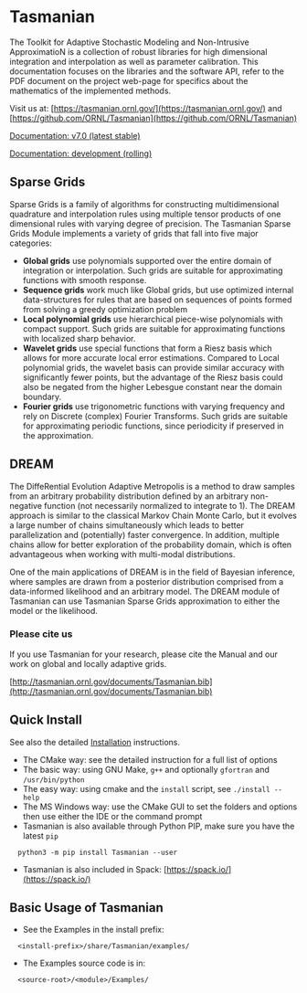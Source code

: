 # Tasmanian

The Toolkit for Adaptive Stochastic Modeling and Non-Intrusive ApproximatioN is a collection of robust libraries for high dimensional integration and interpolation as well as parameter calibration. This documentation focuses on the libraries and the software API, refer to the PDF document on the project web-page for specifics about the mathematics of the implemented methods.

Visit us at: [https://tasmanian.ornl.gov/](https://tasmanian.ornl.gov/) and
[https://github.com/ORNL/Tasmanian](https://github.com/ORNL/Tasmanian)

[Documentation: v7.0 (latest stable)](https://tasmanian.ornl.gov/documentation/)

[Documentation: development (rolling)](https://ornl.github.io/TASMANIAN/)

Sparse Grids
--------------

Sparse Grids is a family of algorithms for constructing multidimensional quadrature and interpolation rules
using multiple tensor products of one dimensional rules with varying degree of precision.
The Tasmanian Sparse Grids Module implements a variety of grids that fall into five major categories:
* **Global grids** use polynomials supported over the entire domain of integration or interpolation.
    Such grids are suitable for approximating functions with smooth response.
* **Sequence grids** work much like Global grids, but use optimized internal data-structures for rules that
    are based on sequences of points formed from solving a greedy optimization problem
* **Local polynomial grids** use hierarchical piece-wise polynomials with compact support.
    Such grids are suitable for approximating functions with localized sharp behavior.
* **Wavelet grids** use special functions that form a Riesz basis which allows for more accurate
    local error estimations. Compared to Local polynomial grids, the wavelet basis can provide
    similar accuracy with significantly fewer points, but the advantage of the Riesz basis could also
    be negated from the higher Lebesgue constant near the domain boundary.
* **Fourier grids** use trigonometric functions with varying frequency and rely on Discrete (complex)
    Fourier Transforms. Such grids are suitable for approximating periodic functions,
    since periodicity if preserved in the approximation.

DREAM
--------------

The DiffeRential Evolution Adaptive Metropolis is a method to draw samples from an arbitrary probability
distribution defined by an arbitrary non-negative function (not necessarily normalized to integrate to 1).
The DREAM approach is similar to the classical Markov Chain Monte Carlo, but it evolves a large number
of chains simultaneously which leads to better parallelization and (potentially) faster convergence.
In addition, multiple chains allow for better exploration of the probability domain, which is often
advantageous when working with multi-modal distributions.

One of the main applications of DREAM is in the field of Bayesian inference, where samples are drawn
from a posterior distribution comprised from a data-informed likelihood and an arbitrary model.
The DREAM module of Tasmanian can use Tasmanian Sparse Grids approximation to either the model
or the likelihood.


### Please cite us
If you use Tasmanian for your research, please cite the Manual and our work on global and locally adaptive grids.

[http://tasmanian.ornl.gov/documents/Tasmanian.bib](http://tasmanian.ornl.gov/documents/Tasmanian.bib)

Quick Install
--------------

See also the detailed [Installation](Doxygen/Installation.md) instructions.

* The CMake way: see the detailed instruction for a full list of options
* The basic way: using GNU Make, `g++` and optionally `gfortran` and `/usr/bin/python`
* The easy way: using cmake and the `install` script, see `./install --help`
* The MS Windows way: use the CMake GUI to set the folders and options then use either the IDE or the command prompt
* Tasmanian is also available through Python PIP, make sure you have the latest `pip`
```
  python3 -m pip install Tasmanian --user
```
* Tasmanian is also included in Spack: [https://spack.io/](https://spack.io/)

Basic Usage of Tasmanian
--------------

* See the Examples in the install prefix:
```
  <install-prefix>/share/Tasmanian/examples/
```
* The Examples source code is in:
```
  <source-root>/<module>/Examples/
```
